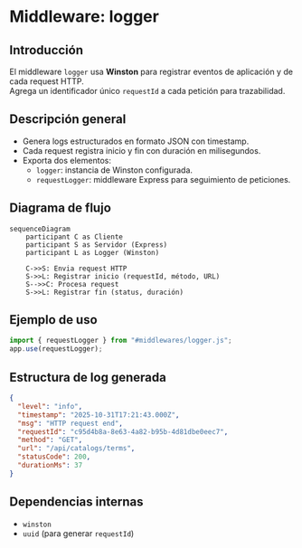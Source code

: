 # Middleware: logger

## Introducción

El middleware `logger` usa **Winston** para registrar eventos de aplicación y de cada request HTTP.  
Agrega un identificador único `requestId` a cada petición para trazabilidad.

## Descripción general

- Genera logs estructurados en formato JSON con timestamp.  
- Cada request registra inicio y fin con duración en milisegundos.  
- Exporta dos elementos:
  - `logger`: instancia de Winston configurada.
  - `requestLogger`: middleware Express para seguimiento de peticiones.

## Diagrama de flujo

```mermaid
sequenceDiagram
    participant C as Cliente
    participant S as Servidor (Express)
    participant L as Logger (Winston)

    C->>S: Envia request HTTP
    S->>L: Registrar inicio (requestId, método, URL)
    S-->>C: Procesa request
    S->>L: Registrar fin (status, duración)
```

## Ejemplo de uso

```js
import { requestLogger } from "#middlewares/logger.js";
app.use(requestLogger);
```

## Estructura de log generada

```json
{
  "level": "info",
  "timestamp": "2025-10-31T17:21:43.000Z",
  "msg": "HTTP request end",
  "requestId": "c95d4b8a-8e63-4a82-b95b-4d81dbe0eec7",
  "method": "GET",
  "url": "/api/catalogs/terms",
  "statusCode": 200,
  "durationMs": 37
}
```

## Dependencias internas

- `winston`
- `uuid` (para generar `requestId`)
